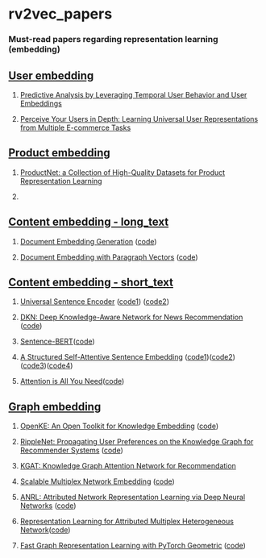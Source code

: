 # rv2vec_papers

### Must-read papers regarding representation learning (embedding)


## [User embedding](#content)

1. [Predictive Analysis by Leveraging Temporal User Behavior and
User Embeddings](http://ryanrossi.com/pubs/CIKM18-pred-analysis-user-embeddings.pdf)

1. [Perceive Your Users in Depth: Learning Universal User
Representations from Multiple E-commerce Tasks](https://arxiv.org/pdf/1805.10727.pdf)

## [Product embedding](#content)

1. [ProductNet: a Collection of High-Quality Datasets for Product
Representation Learning](https://arxiv.org/pdf/1904.09037.pdf)

1. 

## [Content embedding - long_text](#content)
1. [Document Embedding Generation](https://arxiv.org/pdf/1607.05368v1.pdf)
([code](https://github.com/jhlau/doc2vec))

1. [Document Embedding with Paragraph Vectors](https://arxiv.org/pdf/1507.07998v1.pdf)
([code](https://github.com/inejc/paragraph-vectors))

## [Content embedding - short_text](#content)

1. [Universal Sentence Encoder](https://arxiv.org/pdf/1803.11175v2.pdf)
([code1](https://github.com/facebookresearch/InferSent))
([code2](https://github.com/facebookresearch/SentEval))

1. [DKN: Deep Knowledge-Aware Network for News Recommendation](https://arxiv.org/pdf/1801.08284.pdf)
([code](https://github.com/hwwang55/DKN))

1. [Sentence-BERT](https://arxiv.org/pdf/1908.10084v1.pdf)([code](https://github.com/UKPLab/sentence-transformers))

1. [A Structured Self-Attentive Sentence Embedding](https://arxiv.org/pdf/1703.03130v1.pdf)
([code1](https://github.com/facebookresearch/pytext))([code2](https://github.com/prakashpandey9/Text-Classification-Pytorch))
([code3](https://github.com/dmlc/gluon-nlp))([code4](https://github.com/ExplorerFreda/Structured-Self-Attentive-Sentence-Embedding))

1. [Attention is All You Need](https://arxiv.org/pdf/1706.03762.pdf)([code](https://github.com/jadore801120/attention-is-all-you-need-pytorch))

## [Graph embedding](#content)

1. [OpenKE: An Open Toolkit for Knowledge Embedding](https://www.aclweb.org/anthology/D18-2024.pdf)
([code](https://github.com/thunlp/OpenKE))

1. [RippleNet: Propagating User Preferences on the Knowledge Graph for Recommender Systems](https://arxiv.org/pdf/1803.03467.pdf)
([code](https://github.com/hwwang55/RippleNet))

1. [KGAT: Knowledge Graph Attention Network for Recommendation](https://arxiv.org/pdf/1905.07854.pdf)

1. [Scalable Multiplex Network Embedding](https://www.ijcai.org/proceedings/2018/0428.pdf)
([code](https://github.com/HKUST-KnowComp/MNE))

1. [ANRL: Attributed Network Representation Learning via Deep Neural Networks](https://www.ijcai.org/proceedings/2018/0438.pdf)
([code](https://github.com/cszhangzhen/ANRL))

1. [Representation Learning for Attributed Multiplex
Heterogeneous Network](https://arxiv.org/pdf/1905.01669v2.pdf)([code](https://github.com/THUDM/GATNE))

1. [Fast Graph Representation Learning with PyTorch Geometric](https://arxiv.org/pdf/1903.02428v3.pdf)
([code](https://github.com/rusty1s/pytorch_geometric))
